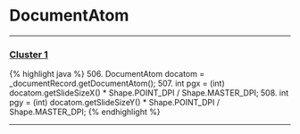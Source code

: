 # DocumentAtom

***

### [Cluster 1](./1)
{% highlight java %}
506. DocumentAtom docatom = _documentRecord.getDocumentAtom();
507. int pgx = (int) docatom.getSlideSizeX() * Shape.POINT_DPI / Shape.MASTER_DPI;
508. int pgy = (int) docatom.getSlideSizeY() * Shape.POINT_DPI / Shape.MASTER_DPI;
{% endhighlight %}

***

